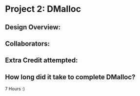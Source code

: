# Project 2: DMalloc

<!-- TODO: Fill this out. -->

## Design Overview:

## Collaborators:

## Extra Credit attempted:

## How long did it take to complete DMalloc?

<!-- Enter an approximate number of hours that you spent actively working on the project. -->

7 Hours :)
